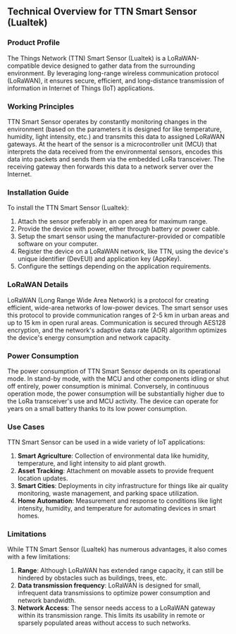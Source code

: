 ## Technical Overview for TTN Smart Sensor (Lualtek)

### Product Profile

The Things Network (TTN) Smart Sensor (Lualtek) is a LoRaWAN-compatible device designed to gather data from the surrounding environment. By leveraging long-range wireless communication protocol (LoRaWAN), it ensures secure, efficient, and long-distance transmission of information in Internet of Things (IoT) applications.

### Working Principles

TTN Smart Sensor operates by constantly monitoring changes in the environment (based on the parameters it is designed for like temperature, humidity, light intensity, etc.) and transmits this data to assigned LoRaWAN gateways. At the heart of the sensor is a microcontroller unit (MCU) that interprets the data received from the environmental sensors, encodes this data into packets and sends them via the embedded LoRa transceiver. The receiving gateway then forwards this data to a network server over the Internet.

### Installation Guide

To install the TTN Smart Sensor (Lualtek):

1. Attach the sensor preferably in an open area for maximum range.
2. Provide the device with power, either through battery or power cable.
3. Setup the smart sensor using the manufacturer-provided or compatible software on your computer. 
4. Register the device on a LoRaWAN network, like TTN, using the device's unique identifier (DevEUI) and application key (AppKey).
5. Configure the settings depending on the application requirements.

### LoRaWAN Details

LoRaWAN (Long Range Wide Area Network) is a protocol for creating efficient, wide-area networks of low-power devices. The smart sensor uses this protocol to provide communication ranges of 2-5 km in urban areas and up to 15 km in open rural areas. Communication is secured through AES128 encryption, and the network's adaptive data rate (ADR) algorithm optimizes the device's energy consumption and network capacity.

### Power Consumption

The power consumption of TTN Smart Sensor depends on its operational mode. In stand-by mode, with the MCU and other components idling or shut off entirely, power consumption is minimal. Conversely, in continuous operation mode, the power consumption will be substantially higher due to the LoRa transceiver's use and MCU activity. The device can operate for years on a small battery thanks to its low power consumption.

### Use Cases

TTN Smart Sensor can be used in a wide variety of IoT applications:

1. **Smart Agriculture**: Collection of environmental data like humidity, temperature, and light intensity to aid plant growth.
2. **Asset Tracking**: Attachment on movable assets to provide frequent location updates.
3. **Smart Cities**: Deployments in city infrastructure for things like air quality monitoring, waste management, and parking space utilization.
4. **Home Automation**: Measurement and response to conditions like light intensity, humidity, and temperature for automating devices in smart homes.

### Limitations

While TTN Smart Sensor (Lualtek) has numerous advantages, it also comes with a few limitations:

1. **Range**: Although LoRaWAN has extended range capacity, it can still be hindered by obstacles such as buildings, trees, etc.
2. **Data transmission frequency**: LoRaWAN is designed for small, infrequent data transmissions to optimize power consumption and network bandwidth.
3. **Network Access**: The sensor needs access to a LoRaWAN gateway within its transmission range. This limits its usability in remote or sparsely populated areas without access to such networks.